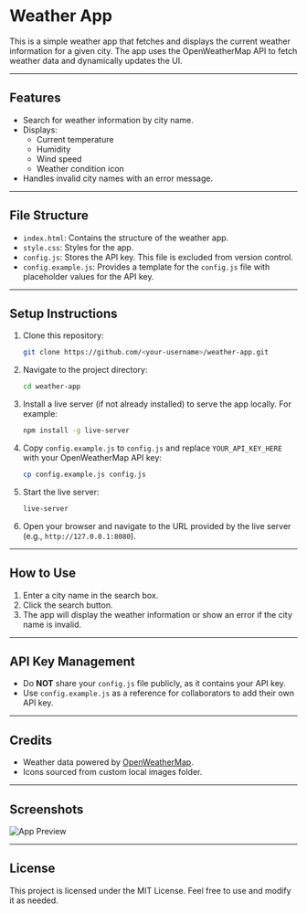 # Weather App

This is a simple weather app that fetches and displays the current weather information for a given city. The app uses the OpenWeatherMap API to fetch weather data and dynamically updates the UI.

---

## **Features**
- Search for weather information by city name.
- Displays:
  - Current temperature
  - Humidity
  - Wind speed
  - Weather condition icon
- Handles invalid city names with an error message.

---

## **File Structure**

- `index.html`: Contains the structure of the weather app.
- `style.css`: Styles for the app.
- `config.js`: Stores the API key. This file is excluded from version control.
- `config.example.js`: Provides a template for the `config.js` file with placeholder values for the API key.

---

## **Setup Instructions**

1. Clone this repository:
   ```bash
   git clone https://github.com/<your-username>/weather-app.git
   ```

2. Navigate to the project directory:
   ```bash
   cd weather-app
   ```

3. Install a live server (if not already installed) to serve the app locally. For example:
   ```bash
   npm install -g live-server
   ```

4. Copy `config.example.js` to `config.js` and replace `YOUR_API_KEY_HERE` with your OpenWeatherMap API key:
   ```bash
   cp config.example.js config.js
   ```

5. Start the live server:
   ```bash
   live-server
   ```

6. Open your browser and navigate to the URL provided by the live server (e.g., `http://127.0.0.1:8080`).

---

## **How to Use**
1. Enter a city name in the search box.
2. Click the search button.
3. The app will display the weather information or show an error if the city name is invalid.

---

## **API Key Management**
- Do **NOT** share your `config.js` file publicly, as it contains your API key.
- Use `config.example.js` as a reference for collaborators to add their own API key.

---

## **Credits**
- Weather data powered by [OpenWeatherMap](https://openweathermap.org/).
- Icons sourced from custom local images folder.

---

## **Screenshots**
![App Preview](images/preview.png)

---

## **License**
This project is licensed under the MIT License. Feel free to use and modify it as needed.

